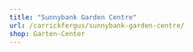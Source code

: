```yaml
---
title: "Sunnybank Garden Centre"
url: /carrickfergus/sunnybank-garden-centre/
shop: Garten-Center
---
```

